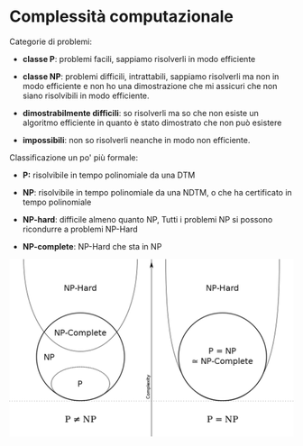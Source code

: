 # Complessità computazionale

Categorie di problemi:

- **classe P**: problemi facili, sappiamo risolverli in modo efficiente

- **classe NP**: problemi difficili, intrattabili, sappiamo risolverli ma non in modo efficiente e non ho una dimostrazione che mi assicuri che non siano risolvibili in modo efficiente.

- **dimostrabilmente difficili**: so risolverli ma so che non esiste un algoritmo efficiente in quanto è stato dimostrato che non può esistere

- **impossibili**: non so risolverli neanche in modo non efficiente.

Classificazione un po' più formale:

- **P:** risolvibile in tempo polinomiale da una DTM

- **NP**: risolvibile in tempo polinomiale da una NDTM, o che ha certificato in tempo polinomiale

- **NP-hard**: difficile almeno quanto NP, Tutti i problemi NP si possono ricondurre a problemi NP-Hard

- **NP-complete**: NP-Hard che sta in NP

![NP](img/np.png)


